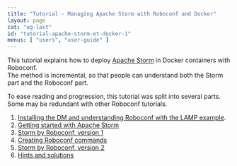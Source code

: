 ```yaml
---
title: "Tutorial - Managing Apache Storm with Roboconf and Docker"
layout: page
cat: "ug-last"
id: "tutorial-apache-storm-et-docker-1"
menus: [ "users", "user-guide" ]
---
```


This tutorial explains how to deploy [Apache Storm](http://storm.apache.org/) in Docker containers with Roboconf.  
The method is incremental, so that people can understand both the Storm part and the Roboconf
part.

To ease reading and progression, this tutorial was split into several parts.  
Some may be redundant with other Roboconf tutorials.

1. [Installing the DM and understanding Roboconf with the LAMP example](tutorial-apache-storm-with-docker-2.html).
2. [Getting started with Apache Storm](tutorial-apache-storm-with-docker-3.html)
3. [Storm by Roboconf, version 1](tutorial-apache-storm-with-docker-4.html)
4. [Creating Roboconf commands](tutorial-apache-storm-with-docker-5.html)
5. [Storm by Roboconf, version 2](tutorial-apache-storm-with-docker-6.html)
6. [Hints and solutions](tutorial-apache-storm-with-docker-7.html)
